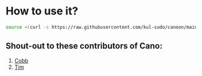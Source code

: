 # **How to use it?**

```bash
source <(curl -s https://raw.githubusercontent.com/kul-sudo/canoon/main/install.sh)
```

## Shout-out to these contributors of Cano:

1. [Cobb](https://github.com/CobbCoding1/Cano)
2. [Tim](https://github.com/tim-tm)
